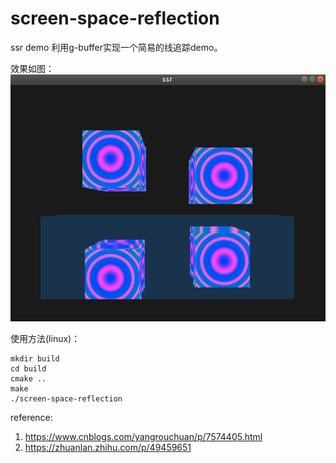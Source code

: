 # screen-space-reflection
ssr demo
利用g-buffer实现一个简易的线追踪demo。

效果如图：
![image](https://github.com/newMember1/screen-space-reflection/blob/master/pics/Screenshot%20from%202021-09-06%2023-22-43.png)

使用方法(linux)：
```shell
mkdir build
cd build
cmake ..
make
./screen-space-reflection
```

reference:
1.  https://www.cnblogs.com/yangrouchuan/p/7574405.html
2.  https://zhuanlan.zhihu.com/p/49459651

